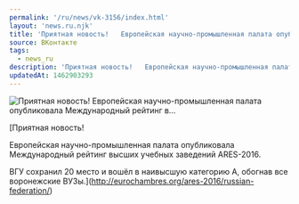 ```yaml
---
permalink: '/ru/news/vk-3156/index.html'
layout: 'news.ru.njk'
title: 'Приятная новость!   Европейская научно-промышленная палата опубликовала Международный рейтинг в…'
source: ВКонтакте
tags:
  - news_ru
description: 'Приятная новость!   Европейская научно-промышленная палата опубликовала Международный рейтинг в…'
updatedAt: 1462903293
---
```

![Приятная новость!   Европейская научно-промышленная палата опубликовала Международный рейтинг в…](https://sun9-33.userapi.com/c626921/v626921484/6e25/-_X1A7HnXns.jpg)

[Приятная новость!
 
Европейская научно-промышленная палата опубликовала Международный рейтинг высших учебных заведений ARES-2016. 
 
ВГУ сохранил 20 место и вошёл в наивысшую категорию А, обогнав все воронежские ВУЗы.](http://eurochambres.org/ares-2016/russian-federation/)
